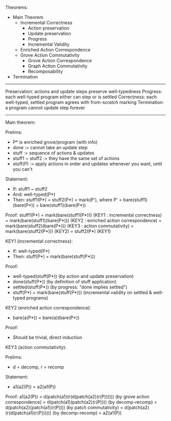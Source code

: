 Theorems:
- Main Theorem
  - Incremental Correctness
    - Action preservation
    - Update preservation
    - Progress
    - Incremental Validity
  - Enriched Action Correspondence
  - Grove Action Commutativity
    - Grove Action Correspondence
    - Graph Action Commutativity
    - Recomposability
- Termination

--------------------------------------------------------------------------------

Preservation: actions and update steps preserve well-typedness
Progress: each well-typed program either can step or is settled 
Correctness: each well-typed, settled program agrees with from-scratch marking 
Termination: a program cannot update step forever 

--------------------------------------------------------------------------------

Main theorem: 

Prelims:
- P* is enriched grove/program (with info)
- done := cannot take an update step
- stuff := sequence of actions & updates
- stuff1 ~ stuff2 := they have the same set of actions
- stuff(P) := apply actions in order and updates whenever you want, until you can't

Statement: 
- If: stuff1 ~ stuff2
- And: well-typed(P*)
- Then: stuff1(P*) = stuff2(P*) = mark(P'), where P' = bare(stuff1)(bare(P*)) = bare(stuff1)(bare(P*))

Proof:
  stuff1(P*) 
  = mark(bare(stuff1(P*))) (KEY1 : incremental correctness)
  = mark(bare(stuff1)(bare(P*))) (KEY2 : enriched action correspondence)
  = mark(bare(stuff2)(bare(P*))) (KEY3 : action commutativity)
  = mark(bare(stuff2(P*))) (KEY2)
  = stuff2(P*) (KEY1)

KEY1 (incremental correctness):
- If: well-typed(P*)
- Then: stuff(P*) = mark(bare(stuff(P*)))

Proof: 
- well-typed(stuff(P*)) (by action and update preservation)
- done(stuff(P*)) (by definition of stuff application)
- settled(stuff(P*)) (by progress: "done implies settled")
- stuff(P*) = mark(bare(stuff(P*))) (incremental validity on settled & well-typed programs)

KEY2 (enriched action correspondence): 
- bare(a(P*)) = bare(a)(bare(P*))

Proof:
- Should be trivial, direct induction

KEY3 (action commutativity):

Prelims:
- d = decomp, r = recomp

Statement:
- a1(a2(P)) = a2(a1(P))

Proof:
a1(a2(P)) 
= d(patch(a1)(r(d(patch(a2)(r(P)))))) (by grove action correspondence)
= d(patch(a1)(patch(a2)(r(P)))) (by decomp-recomp)
= d(patch(a2)(patch(a1)(r(P)))) (by patch commutativity)
= d(patch(a2)(r(d(patch(a1)(r(P)))))) (by decomp-recomp)
= a2(a1(P)) 
